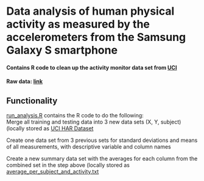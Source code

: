 # Data analysis of human physical activity as measured by the accelerometers from the Samsung Galaxy S smartphone

#### Contains R code to clean up the activity monitor data set from [UCI](http://archive.ics.uci.edu/ml/datasets/Human+Activity+Recognition+Using+Smartphones)

#### Raw data: [link](https://d396qusza40orc.cloudfront.net/getdata%2Fprojectfiles%2FUCI%20HAR%20Dataset.zip)

## Functionality
[run_analysis.R](https://github.com/cdsmax/getting_and_cleaning_data2/blob/master/run_analysis.R) contains the R code to do the following:  
Merge all training and testing data into 3 new data sets (X, Y, subject) (locally stored as [UCI HAR Dataset](https://github.com/cdsmax/getting_and_cleaning_data2/tree/master/UCI%20HAR%20Dataset)  
   
Create one data set from 3 previous sets for standard deviations and means of all measurements, with descriptive variable and column names  
   
Create a new summary data set with the averages for each column from the combined set in the step above (locally stored as [average_per_subject_and_activity.txt](https://github.com/cdsmax/getting_and_cleaning_data2/blob/master/average_per_subject_and_activity.txt)  
